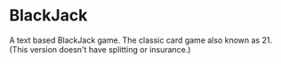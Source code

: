 # BlackJack

A text based BlackJack game. The classic card game also known as 21.
(This version doesn't have splitting or insurance.)
